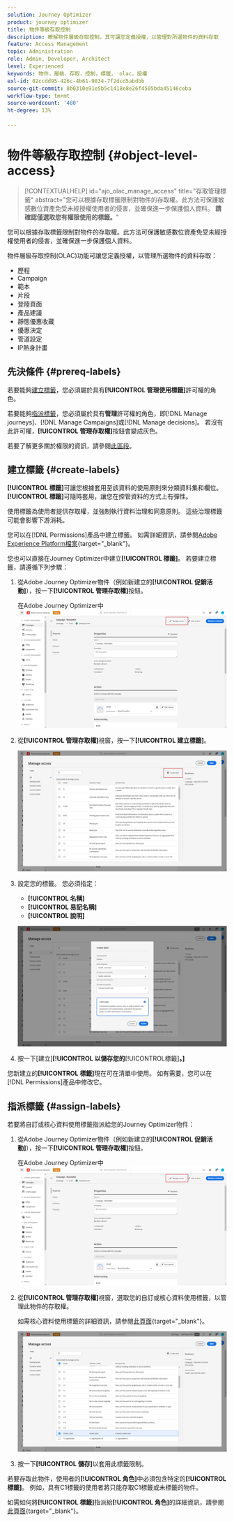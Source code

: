 ```yaml
---
solution: Journey Optimizer
product: journey optimizer
title: 物件等級存取控制
description: 瞭解物件層級存取控制，其可讓您定義授權，以管理對所選物件的資料存取
feature: Access Management
topic: Administration
role: Admin, Developer, Architect
level: Experienced
keywords: 物件，層級，存取，控制，標籤， olac，授權
exl-id: 02ccdd95-426c-4b61-9834-7f2dcd5abdbb
source-git-commit: 8b0310e91e5b5c1418e8e26f4505bda45146ceba
workflow-type: tm+mt
source-wordcount: '480'
ht-degree: 13%

---
```


# 物件等級存取控制 {#object-level-access}

>[!CONTEXTUALHELP]
>id="ajo_olac_manage_access"
>title="存取管理標籤"
>abstract="您可以根據存取標籤限制對物件的存取權。此方法可保護敏感數位資產免受未經授權使用者的侵害，並確保進一步保護個人資料。 **請確認僅選取您有權限使用的標籤。**"

您可以根據存取標籤限制對物件的存取權。此方法可保護敏感數位資產免受未經授權使用者的侵害，並確保進一步保護個人資料。

物件層級存取控制(OLAC)功能可讓您定義授權，以管理所選物件的資料存取：

* 歷程
* Campaign
* 範本
* 片段
* 登陸頁面
* 產品建議
* 靜態優惠收藏
* 優惠決定
* 管道設定
* IP熱身計畫


## 先決條件 {#prereq-labels}

若要能夠[建立標籤](#create-labels)，您必須屬於具有&#x200B;**[!UICONTROL 管理使用標籤]**&#x200B;許可權的角色。

若要能夠[指派標籤](#assign-labels)，您必須屬於具有&#x200B;**管理**&#x200B;許可權的角色，即[!DNL Manage journeys]、[!DNL Manage Campaigns]或[!DNL Manage decisions]。 若沒有此許可權，**[!UICONTROL 管理存取權]**&#x200B;按鈕會變成灰色。

若要了解更多關於權限的資訊，請參閱[此區段](../administration/permissions.md)。

## 建立標籤 {#create-labels}

**[!UICONTROL 標籤]**&#x200B;可讓您根據套用至該資料的使用原則來分類資料集和欄位。 **[!UICONTROL 標籤]**&#x200B;可隨時套用，讓您在控管資料的方式上有彈性。

使用標籤為使用者提供存取權，並強制執行資料治理和同意原則。 這些治理標籤可能會影響下游消耗。

您可以在[!DNL Permissions]產品中建立標籤。 如需詳細資訊，請參閱[Adobe Experience Platform檔案](https://experienceleague.adobe.com/docs/experience-platform/access-control/abac/permissions-ui/labels.html){target="_blank"}。

您也可以直接在Journey Optimizer中建立&#x200B;**[!UICONTROL 標籤]**。 若要建立標籤，請遵循下列步驟：

1. 從Adobe Journey Optimizer物件（例如新建立的&#x200B;**[!UICONTROL 促銷活動]**），按一下&#x200B;**[!UICONTROL 管理存取權]**&#x200B;按鈕。

   在Adobe Journey Optimizer中![管理存取權按鈕](assets/olac_1.png)

1. 從&#x200B;**[!UICONTROL 管理存取權]**&#x200B;視窗，按一下&#x200B;**[!UICONTROL 建立標籤]**。

   ![](assets/olac_2.png)

1. 設定您的標籤。 您必須指定：

   * **[!UICONTROL 名稱]**
   * **[!UICONTROL 易記名稱]**
   * **[!UICONTROL 說明]**

   ![標籤設定欄位](assets/olac_3.png)

1. 按一下[建立]&#x200B;**[!UICONTROL 以儲存您的**&#x200B;[!UICONTROL &#x200B;標籤&#x200B;]&#x200B;**。]**

您新建立的&#x200B;**[!UICONTROL 標籤]**&#x200B;現在可在清單中使用。 如有需要，您可以在[!DNL Permissions]產品中修改它。

## 指派標籤 {#assign-labels}

若要將自訂或核心資料使用標籤指派給您的Journey Optimizer物件：

1. 從Adobe Journey Optimizer物件（例如新建立的&#x200B;**[!UICONTROL 促銷活動]**），按一下&#x200B;**[!UICONTROL 管理存取權]**&#x200B;按鈕。

   在Adobe Journey Optimizer中![管理存取權按鈕](assets/olac_1.png)

1. 從&#x200B;**[!UICONTROL 管理存取權]**&#x200B;視窗，選取您的自訂或核心資料使用標籤，以管理此物件的存取權。

   如需核心資料使用標籤的詳細資訊，請參閱[此頁面](https://experienceleague.adobe.com/docs/experience-platform/data-governance/labels/reference.html){target="_blank"}。

   ![](assets/olac_4.png)

1. 按一下&#x200B;**[!UICONTROL 儲存]**&#x200B;以套用此標籤限制。

若要存取此物件，使用者的&#x200B;**[!UICONTROL 角色]**&#x200B;中必須包含特定的&#x200B;**[!UICONTROL 標籤]**。 例如，具有C1標籤的使用者將只能存取C1標籤或未標籤的物件。

如需如何將&#x200B;**[!UICONTROL 標籤]**&#x200B;指派給&#x200B;**[!UICONTROL 角色]**&#x200B;的詳細資訊，請參閱[此頁面](https://experienceleague.adobe.com/docs/experience-platform/access-control/abac/permissions-ui/permissions.html#manage-labels-for-a-role){target="_blank"}。
